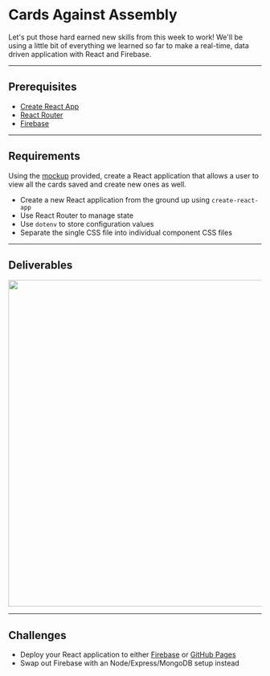 # Cards Against Assembly

Let's put those hard earned new skills from this week to work! We'll be using a little bit of everything we learned so far to make a real-time, data driven application with React and Firebase. 

---

## Prerequisites

* [Create React App](https://github.com/facebookincubator/create-react-app)
* [React Router](https://github.com/ReactTraining/react-router)
* [Firebase](https://firebase.google.com/)

---

## Requirements

Using the [mockup](./mockup) provided, create a React application that allows a user to view all the cards saved and create new ones as well. 

* Create a new React application from the ground up using `create-react-app`
* Use React Router to manage state 
* Use `dotenv` to store configuration values
* Separate the single CSS file into individual component CSS files 

---

## Deliverables

<kbd><img src="https://cloud.githubusercontent.com/assets/204420/25261694/e92abc3a-2618-11e7-9615-941dcd54bed4.png" width="650" /></kbd>

---

## Challenges

* Deploy your React application to either [Firebase](https://firebase.google.com/docs/hosting/deploying) or [GitHub Pages](https://pages.github.com/)
* Swap out Firebase with an Node/Express/MongoDB setup instead 
